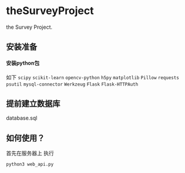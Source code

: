 # theSurveyProject
the Survey Project. 

## 安装准备
#### 安装python包 
如下
`scipy`
`scikit-learn`
`opencv-python`
`h5py`
`matplotlib`
`Pillow`
`requests`
`psutil`
`mysql-connector`
`Werkzeug`
`Flask`
`Flask-HTTPAuth` 

## 提前建立数据库 
database.sql 

## 如何使用？
首先在服务器上 执行 
``` bash
python3 web_api.py  
```
